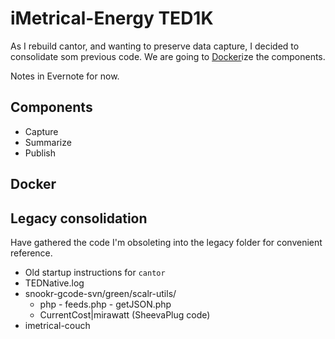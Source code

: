 # iMetrical-Energy TED1K

As I rebuild cantor, and wanting to preserve data capture, I decided to consolidate som previous code. We are going to [Docker](https://www.docker.com/)ize the components.

Notes in Evernote for now.

## Components

* Capture
* Summarize
* Publish

## Docker

## Legacy consolidation
Have gathered the code I'm obsoleting into the legacy folder for convenient reference.

* Old startup instructions for `cantor`
* TEDNative.log
* snookr-gcode-svn/green/scalr-utils/
    * php - feeds.php - getJSON.php
    * CurrentCost|mirawatt (SheevaPlug code)
* imetrical-couch

